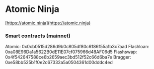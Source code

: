 # Atomic Ninja
[https://atomic.ninja](https://atomic.ninja)


### Smart contracts (mainnet)
Atomic: 0x0cb0515d286d9b0c805df80c6186f55a1b3c7aad
Flashloan: 0xa08E96Da1a5622B0dE11E07cf075966d48AF06d5
Flashswap: 0x4f542647588ce6b2659aec3bd512f52c66d6ba7e
Bragger: 0xe58bb525b1f0e2c67332a5a0504361d00dddc4ed
